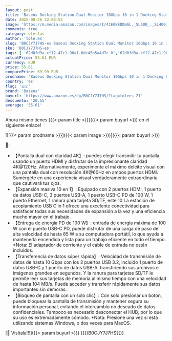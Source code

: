 ```yaml
---
layout: post
title: 'Baseus Docking Station Dual Monitor 10Gbps 10 in 1 Docking Station with 2 HDMI Single 4K @ 120Hz  Dual 4K @ 60Hz 10Gbps USB-A and USB-C  Gigabit Ethernet and PD 100W for iPhone 15/DELL/HP/Lenovo and'
date: 2025-08-26 22:08:53
image: 'https://m.media-amazon.com/images/I/41E0KEDDm6L._SL500_._SL400_.jpg'
comments: true
category: ofertas
author: 'tole.es'
slug: 'B0CJY7J7HS-es Baseus Docking Station Dual Monitor 10Gbps 10 in 1 Docking...'
sku: 'B0CJY7J7HS-es'
tags: [ '62d0fd3a-cf12-47c1-96a1-0dc45b5a4d7c_0','62d0fd3a-cf12-47c1-96a1-0dc45b5a4d7c_1601','Accesorios','Accesorios para portátiles y netbooks','Arborist Merchandising Root','Bases de conexión para portátiles y netbooks','Cargadores y bases de carga para portátiles y netbooks','Informática','PC','Self Service','Special Features Stores','baseus','iphone','🇪🇸', ]
actualPrice: 55.61 EUR
currency: EUR
price: 55.61
comparePrice: 69.99 EUR
prodname: 'Baseus Docking Station Dual Monitor 10Gbps 10 in 1 Docking Station with 2 HDMI Single 4K @ 120Hz  Dual 4K @ 60Hz 10Gbps USB-A and USB-C  Gigabit Ethernet and PD 100W for iPhone 15/DELL/HP/Lenovo and'
country: 'es'
flag: '🇪🇸'
brand: 'Baseus'
buyurl: 'https://www.amazon.es/dp/B0CJY7J7HS/?tag=tolees-21'
descuento: '20.55'
average: '55.61'
---
```


Ahora mismo tienes [{{< param title >}}]({{< param buyurl >}}) en el siguiente enlace!

[![{{< param prodname >}}]({{< param image >}})]({{< param buyurl >}})

🔎:

- 【Pantalla dual con claridad 4K】: puedes elegir transmitir tu pantalla usando un puerto HDMI y disfrutar de la impresionante claridad 4K@120Hz. Alternativamente, experimente el máximo deleite visual con una pantalla dual con resolución 4K@60Hz en ambos puertos HDMI. Sumérgete en una experiencia visual verdaderamente extraordinaria que cautivará tus ojos.
- 【Expansión masiva 10 en 1】: Equipado con 2 puertos HDMI, 1 puerto de datos USB-C, 3 puertos USB-A, 1 puerto USB-C PD de 100 W, 1 puerto Ethernet, 1 ranura para tarjeta SD/TF, este 10 La estación de acoplamiento USB C in 1 ofrece una excelente conectividad para satisfacer todas sus necesidades de expansión a la vez y una eficiencia mucho mayor en el trabajo.
- 【Entrega de energía PD de 100 W】: entrada de energía máxima de 100 W con el puerto USB-C PD, puede disfrutar de una carga de paso de alta velocidad de hasta 85 W a su computadora portátil, lo que ayuda a mantenerla encendida y lista para un trabajo eficiente en todo el tiempo. *Nota: El adaptador de corriente y el cable de entrada no están incluidos.
- 【Transferencia de datos súper rápida】: Velocidad de transmisión de datos de hasta 10 Gbps con los 2 puertos USB 3.2, incluido 1 puerto de datos USB-C y 1 puerto de datos USB-A, transfiriendo sus archivos e imágenes grandes en segundos. Y la ranura para tarjetas SD/TF le permite leer sus tarjetas de memoria al mismo tiempo con una velocidad de hasta 104 MB/s. Puede acceder y transferir rápidamente sus datos importantes sin demoras.
- 【Bloqueo de pantalla con un solo clic】: Con solo presionar un botón, puede bloquear la pantalla de transmisión y mantener segura su información personal, evitando el intercambio no deseado de datos confidenciales. Tampoco es necesario desconectar el HUB, por lo que su uso es extremadamente cómodo. *Nota: Presione una vez si está utilizando sistemas Windows, o dos veces para MacOS.

[🛒 Visítala!!!]({{< param buyurl >}})
{{<world>}}B0CJY7J7HS{{</world>}}
